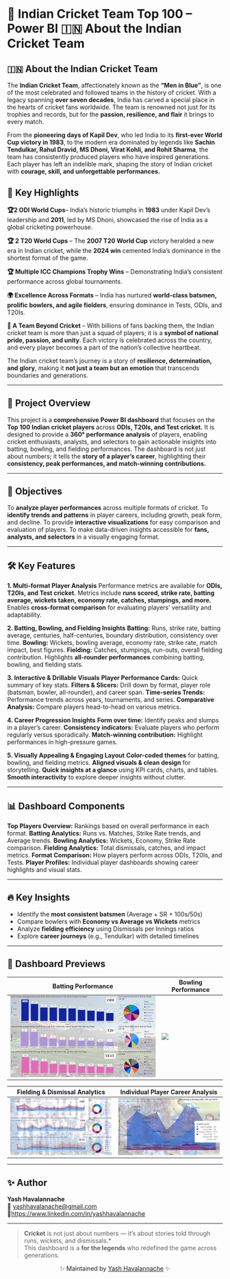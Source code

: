 # 🏏 Indian Cricket Team Top 100 – Power BI 🇮🇳 About the Indian Cricket Team

## 🇮🇳 About the Indian Cricket Team
The **Indian Cricket Team**, affectionately known as the **“Men in Blue”**, is one of the most celebrated and followed teams in the history of cricket. With a legacy spanning **over seven decades**, India has carved a special place in the hearts of cricket fans worldwide. The team is renowned not just for its trophies and records, but for the **passion, resilience, and flair** it brings to every match.

From the **pioneering days of Kapil Dev**, who led India to its **first-ever World Cup victory in 1983**, to the modern era dominated by legends like **Sachin Tendulkar, Rahul Dravid, MS Dhoni, Virat Kohli, and Rohit Sharma**, the team has consistently produced players who have inspired generations. Each player has left an indelible mark, shaping the story of Indian cricket with **courage, skill, and unforgettable performances.**

## 🌟 Key Highlights
 **🏆2 ODI World Cups**– India’s historic triumphs in **1983** under Kapil Dev’s leadership and **2011**, led by MS Dhoni, showcased the rise of India as a global cricketing powerhouse.

**🏆 2 T20 World Cups** – The **2007 T20 World Cup** victory heralded a new era in Indian cricket, while the **2024 win** cemented India’s dominance in the shortest format of the game.

**🏆 Multiple ICC Champions Trophy Wins** – Demonstrating India’s consistent performance across global tournaments.

**🌍 Excellence Across Formats** – India has nurtured **world-class batsmen, prolific bowlers, and agile fielders**, ensuring dominance in Tests, ODIs, and T20Is.

**💙 A Team Beyond Cricket** – With billions of fans backing them, the Indian cricket team is more than just a squad of players; it is a **symbol of national pride, passion, and unity**. Each victory is celebrated across the country, and every player becomes a part of the nation’s collective heartbeat.

The Indian cricket team’s journey is a story of **resilience, determination, and glory**, making it **not just a team but an emotion** that transcends boundaries and generations.

---

## 📖 Project Overview  
This project is a **comprehensive Power BI dashboard** that focuses on the **Top 100 Indian cricket players** across **ODIs, T20Is, and Test cricket.** It is designed to provide a **360° performance analysis** of players, enabling cricket enthusiasts, analysts, and selectors to gain actionable insights into batting, bowling, and fielding performances. The dashboard is not just about numbers; it tells the **story of a player’s career**, highlighting their **consistency, peak performances, and match-winning contributions.**

---
## 🎯 Objectives
To **analyze player performances** across multiple formats of cricket.
To **identify trends and patterns** in player careers, including growth, peak form, and decline.
To provide **interactive visualizations** for easy comparison and evaluation of players.
To make data-driven insights accessible for **fans, analysts, and selectors** in a visually engaging format.

---
## 🛠 Key Features
**1. Multi-format Player Analysis**
Performance metrics are available for **ODIs, T20Is, and Test cricket.**
Metrics include **runs scored, strike rate, batting average, wickets taken, economy rate, catches, stumpings, and more.**
Enables **cross-format comparison** for evaluating players’ versatility and adaptability.

**2. Batting, Bowling, and Fielding Insights**
**Batting:** Runs, strike rate, batting average, centuries, half-centuries, boundary distribution, consistency over time.
**Bowling:** Wickets, bowling average, economy rate, strike rate, match impact, best figures.
**Fielding:** Catches, stumpings, run-outs, overall fielding contribution.
Highlights **all-rounder performances** combining batting, bowling, and fielding stats.

**3. Interactive & Drillable Visuals**
**Player Performance Cards:** Quick summary of key stats.
**Filters & Slicers:** Drill down by format, player role (batsman, bowler, all-rounder), and career span.
**Time-series Trends:** Performance trends across years, tournaments, and series.
**Comparative Analysis:** Compare players head-to-head on various metrics.

**4. Career Progression Insights**
**Form over time:** Identify peaks and slumps in a player’s career.
**Consistency indicators:** Evaluate players who perform regularly versus sporadically.
**Match-winning contribution:** Highlight performances in high-pressure games.

**5. Visually Appealing & Engaging Layout**
**Color-coded themes** for batting, bowling, and fielding metrics.
**Aligned visuals & clean design** for storytelling.
**Quick insights at a glance** using KPI cards, charts, and tables.
**Smooth interactivity** to explore deeper insights without clutter.

---

## 📊 Dashboard Components

**Top Players Overview:** Rankings based on overall performance in each format.
**Batting Analytics:** Runs vs. Matches, Strike Rate trends, and Average trends.
**Bowling Analytics:** Wickets, Economy, Strike Rate comparison.
**Fielding Analytics:** Total dismissals, catches, and impact metrics.
**Format Comparison:** How players perform across ODIs, T20Is, and Tests.
**Player Profiles:** Individual player dashboards showing career highlights and visual stats.


---

## 🔥 Key Insights  
- Identify the **most consistent batsmen** (Average + SR + 100s/50s)  
- Compare bowlers with **Economy vs Average vs Wickets** metrics  
- Analyze **fielding efficiency** using Dismissals per Innings ratios  
- Explore **career journeys** (e.g., Tendulkar) with detailed timelines  

---


## 📸 Dashboard Previews   

| Batting Performance | Bowling Performance |
|----------------------|--------------------------------|
| <img src="images/top 10 batters.png" width="400"/> | <img src="images/top 10 bowlers" width="400"/> |

| Fielding & Dismissal Analytics | Individual Player Career Analysis |
|--------------------------------|----------------------------------|
| <img src="images/top 10 fielders.png" width="400"/> | <img src="images/top performers.png" width="400"/> |

---

## ✨ Author  
**Yash Havalannache**  
📧 yashhavalanache@gmail.com 
🔗https://www.linkedin.com/in/yashhavalannache 

---

> **Cricket** is not just about numbers — it’s about stories told through runs, wickets, and dismissals.*  
This dashboard is a **for the legends** who redefined the game across generations.  



<p align="center"> ✨ Maintained by <a href="https://github.com/yashhavalannache">Yash Havalannache</a> ✨ </p> 